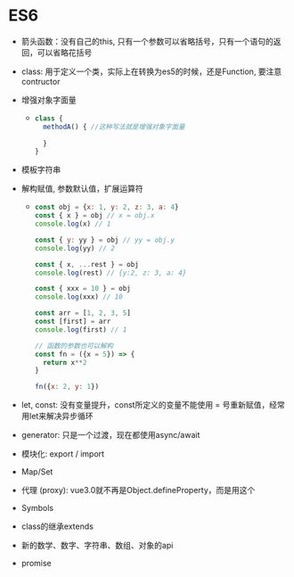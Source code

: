 # ES6

- 箭头函数：没有自己的this, 只有一个参数可以省略括号，只有一个语句的返回，可以省略花括号

- class:  用于定义一个类，实际上在转换为es5的时候，还是Function, 要注意contructor

- 增强对象字面量

  - ```javascript
    class {
      methodA() { //这种写法就是增强对象字面量
        
      }
    }
    ```

- 模板字符串

- 解构赋值, 参数默认值，扩展运算符

  - ```javascript
    const obj = {x: 1, y: 2, z: 3, a: 4}
    const { x } = obj // x = obj.x
    console.log(x) // 1
    
    const { y: yy } = obj // yy = obj.y
    console.log(yy) // 2
    
    const { x, ...rest } = obj
    console.log(rest) // {y:2, z: 3, a: 4}
    
    const { xxx = 10 } = obj
    console.log(xxx) // 10
    
    const arr = [1, 2, 3, 5]
    const [first] = arr
    console.log(first) // 1
    
    // 函数的参数也可以解构
    const fn = ({x = 5}) => {
      return x**2
    }
    
    fn({x: 2, y: 1})
    ```

- let, const: 没有变量提升，const所定义的变量不能使用 = 号重新赋值，经常用let来解决异步循环

- generator: 只是一个过渡，现在都使用async/await

- 模块化: export / import

- Map/Set

- 代理 (proxy): vue3.0就不再是Object.defineProperty，而是用这个

- Symbols

- class的继承extends

- 新的数学、数字、字符串、数组、对象的api

- promise